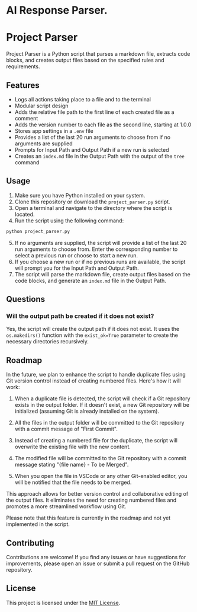 # AI Response Parser.
# Project Parser

Project Parser is a Python script that parses a markdown file, extracts code blocks, and creates output files based on the specified rules and requirements.

## Features

- Logs all actions taking place to a file and to the terminal
- Modular script design
- Adds the relative file path to the first line of each created file as a comment
- Adds the version number to each file as the second line, starting at 1.0.0
- Stores app settings in a `.env` file
- Provides a list of the last 20 run arguments to choose from if no arguments are supplied
- Prompts for Input Path and Output Path if a new run is selected
- Creates an `index.md` file in the Output Path with the output of the `tree` command

## Usage

1. Make sure you have Python installed on your system.
2. Clone this repository or download the `project_parser.py` script.
3. Open a terminal and navigate to the directory where the script is located.
4. Run the script using the following command:

```bash
python project_parser.py
```

5. If no arguments are supplied, the script will provide a list of the last 20 run arguments to choose from. Enter the corresponding number to select a previous run or choose to start a new run.
6. If you choose a new run or if no previous runs are available, the script will prompt you for the Input Path and Output Path.
7. The script will parse the markdown file, create output files based on the code blocks, and generate an `index.md` file in the Output Path.

## Questions

### Will the output path be created if it does not exist?

Yes, the script will create the output path if it does not exist. It uses the `os.makedirs()` function with the `exist_ok=True` parameter to create the necessary directories recursively.

## Roadmap

In the future, we plan to enhance the script to handle duplicate files using Git version control instead of creating numbered files. Here's how it will work:

1. When a duplicate file is detected, the script will check if a Git repository exists in the output folder. If it doesn't exist, a new Git repository will be initialized (assuming Git is already installed on the system).

2. All the files in the output folder will be committed to the Git repository with a commit message of "First Commit".

3. Instead of creating a numbered file for the duplicate, the script will overwrite the existing file with the new content.

4. The modified file will be committed to the Git repository with a commit message stating "{file name} - To be Merged".

5. When you open the file in VSCode or any other Git-enabled editor, you will be notified that the file needs to be merged.

This approach allows for better version control and collaborative editing of the output files. It eliminates the need for creating numbered files and promotes a more streamlined workflow using Git.

Please note that this feature is currently in the roadmap and not yet implemented in the script.

## Contributing

Contributions are welcome! If you find any issues or have suggestions for improvements, please open an issue or submit a pull request on the GitHub repository.

## License

This project is licensed under the [MIT License](LICENSE).